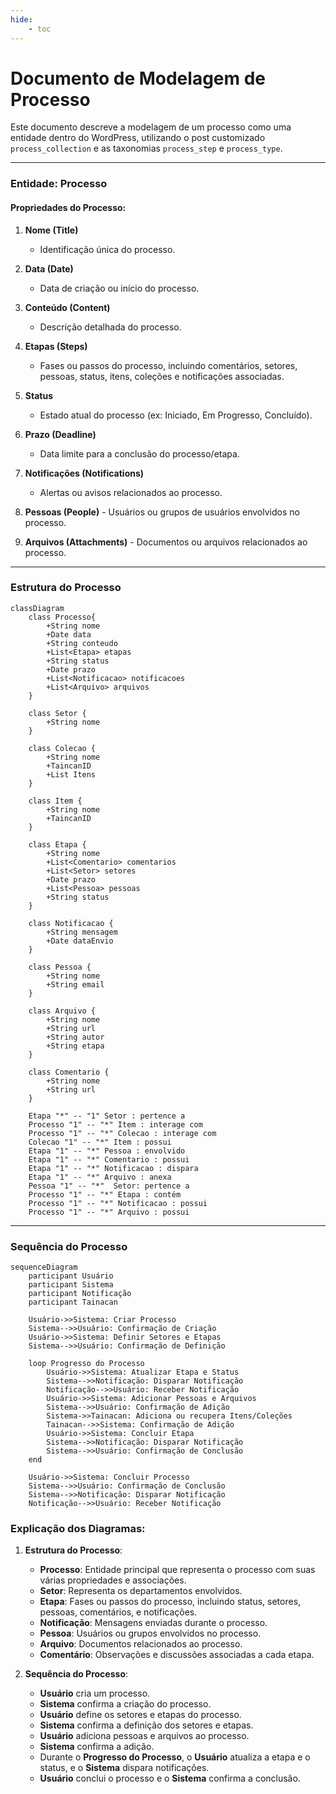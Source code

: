 ```yaml
---
hide:
    - toc
---
```

# Documento de Modelagem de Processo

Este documento descreve a modelagem de um processo como uma entidade dentro do WordPress, utilizando o post customizado `process_collection` e as taxonomias `process_step` e `process_type`.

---

### Entidade: Processo

#### Propriedades do Processo:
1. **Nome (Title)**  
      - Identificação única do processo.
   
2. **Data (Date)**
      - Data de criação ou início do processo.
   
3. **Conteúdo (Content)**
      - Descrição detalhada do processo.

4. **Etapas (Steps)**
      - Fases ou passos do processo, incluindo comentários, setores, pessoas, status, itens, coleções e notificações associadas.

5. **Status**
      - Estado atual do processo (ex: Iniciado, Em Progresso, Concluído).

6. **Prazo (Deadline)**
      - Data limite para a conclusão do processo/etapa.

7. **Notificações (Notifications)**
      - Alertas ou avisos relacionados ao processo.

8. **Pessoas (People)**
       - Usuários ou grupos de usuários envolvidos no processo.

9.  **Arquivos (Attachments)**
        - Documentos ou arquivos relacionados ao processo.

---

### Estrutura do Processo

```mermaid
classDiagram
    class Processo{
        +String nome
        +Date data
        +String conteudo
        +List<Etapa> etapas
        +String status
        +Date prazo
        +List<Notificacao> notificacoes
        +List<Arquivo> arquivos
    }

    class Setor {
        +String nome
    }

    class Colecao {
        +String nome
        +TaincanID
        +List Itens
    }

    class Item {
        +String nome
        +TaincanID
    }

    class Etapa {
        +String nome
        +List<Comentario> comentarios
        +List<Setor> setores
        +Date prazo
        +List<Pessoa> pessoas
        +String status
    }

    class Notificacao {
        +String mensagem
        +Date dataEnvio
    }

    class Pessoa {
        +String nome
        +String email
    }

    class Arquivo {
        +String nome
        +String url
        +String autor
        +String etapa
    }

    class Comentario {
        +String nome
        +String url
    }

    Etapa "*" -- "1" Setor : pertence a
    Processo "1" -- "*" Item : interage com
    Processo "1" -- "*" Colecao : interage com
    Colecao "1" -- "*" Item : possui
    Etapa "1" -- "*" Pessoa : envolvido
    Etapa "1" -- "*" Comentario : possui
    Etapa "1" -- "*" Notificacao : dispara
    Etapa "1" -- "*" Arquivo : anexa
    Pessoa "1" -- "*"  Setor: pertence a
    Processo "1" -- "*" Etapa : contém
    Processo "1" -- "*" Notificacao : possui
    Processo "1" -- "*" Arquivo : possui
```

---

### Sequência do Processo

```mermaid
sequenceDiagram
    participant Usuário
    participant Sistema
    participant Notificação
    participant Tainacan

    Usuário->>Sistema: Criar Processo
    Sistema-->>Usuário: Confirmação de Criação
    Usuário->>Sistema: Definir Setores e Etapas
    Sistema-->>Usuário: Confirmação de Definição
    
    loop Progresso do Processo
        Usuário->>Sistema: Atualizar Etapa e Status
        Sistema-->>Notificação: Disparar Notificação
        Notificação-->>Usuário: Receber Notificação
        Usuário->>Sistema: Adicionar Pessoas e Arquivos
        Sistema-->>Usuário: Confirmação de Adição
        Sistema->>Tainacan: Adiciona ou recupera Itens/Coleções
        Tainacan-->>Sistema: Confirmação de Adição
        Usuário->>Sistema: Concluir Etapa
        Sistema-->>Notificação: Disparar Notificação
        Sistema-->>Usuário: Confirmação de Conclusão
    end
    
    Usuário->>Sistema: Concluir Processo
    Sistema-->>Usuário: Confirmação de Conclusão
    Sistema-->>Notificação: Disparar Notificação
    Notificação-->>Usuário: Receber Notificação
```

### Explicação dos Diagramas:

1. **Estrutura do Processo**:
      - **Processo**: Entidade principal que representa o processo com suas várias propriedades e associações.
      - **Setor**: Representa os departamentos envolvidos.
      - **Etapa**: Fases ou passos do processo, incluindo status, setores, pessoas, comentários, e notificações.
      - **Notificação**: Mensagens enviadas durante o processo.
      - **Pessoa**: Usuários ou grupos envolvidos no processo.
      - **Arquivo**: Documentos relacionados ao processo.
      - **Comentário**: Observações e discussões associadas a cada etapa.

2. **Sequência do Processo**:
      - **Usuário** cria um processo.
      - **Sistema** confirma a criação do processo.
      - **Usuário** define os setores e etapas do processo.
      - **Sistema** confirma a definição dos setores e etapas.
      - **Usuário** adiciona pessoas e arquivos ao processo.
      - **Sistema** confirma a adição.
      - Durante o **Progresso do Processo**, o **Usuário** atualiza a etapa e o status, e o **Sistema** dispara notificações.
      - **Usuário** conclui o processo e o **Sistema** confirma a conclusão.
